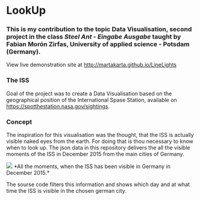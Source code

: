 # LookUp
###  This is my contribution to the topic **Data Visualisation**, second project in the class *Steel Ant - Eingabe Ausgabe* taught by Fabian Morón Zirfas, University of applied science - Potsdam (Germany).

View live demonstration site at http://martakarta.github.io/LineLights

### The ISS
Goal of the project was to create a Data Visualisation based on the geographical position of the International Spase Station, available on https://spotthestation.nasa.gov/sightings.

### Concept
The inspiration for this visualisation was the thought, that the ISS is actually visible naked eyes from the earth. For doing that is thou necessary to know when to look up. The json data in this repository delivers the all the visible moments of the ISS in December 2015 from the main cities of Germany. 

<img src="https://raw.githubusercontent.com/martakarta/LookUp/master/1.png"/>
*All the moments, when the ISS has been visible in Germany in December 2015.*



The sourse code filters this information and shows which day and at what time the ISS is visible in the chosen german city.


